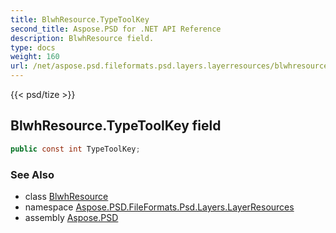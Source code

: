 ```yaml
---
title: BlwhResource.TypeToolKey
second_title: Aspose.PSD for .NET API Reference
description: BlwhResource field. 
type: docs
weight: 160
url: /net/aspose.psd.fileformats.psd.layers.layerresources/blwhresource/typetoolkey/
---
```

{{< psd/tize >}}
## BlwhResource.TypeToolKey field

```csharp
public const int TypeToolKey;
```

### See Also

* class [BlwhResource](../)
* namespace [Aspose.PSD.FileFormats.Psd.Layers.LayerResources](../../blwhresource/)
* assembly [Aspose.PSD](../../../)


